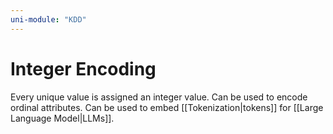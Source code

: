 ```yaml
---
uni-module: "KDD"
---
```


# Integer Encoding

Every unique value is assigned an integer value. Can be used to encode ordinal attributes. Can be used to embed [[Tokenization|tokens]] for [[Large Language Model|LLMs]].
